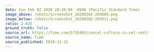 ```yaml
---
date: Sun Feb 02 2020 20:36:04 -0800 (Pacific Standard Time)
image_above: /shots/Screenshot_20200202-203604.png
image_below: /shots/Screenshot_20200202-203611.png
ratio: 2.625
ground_truth: false
source_url: https://time.com/5735403/cancel-culture-is-not-real/
source_name: Time
source_published: 2019-11-21
---
```

